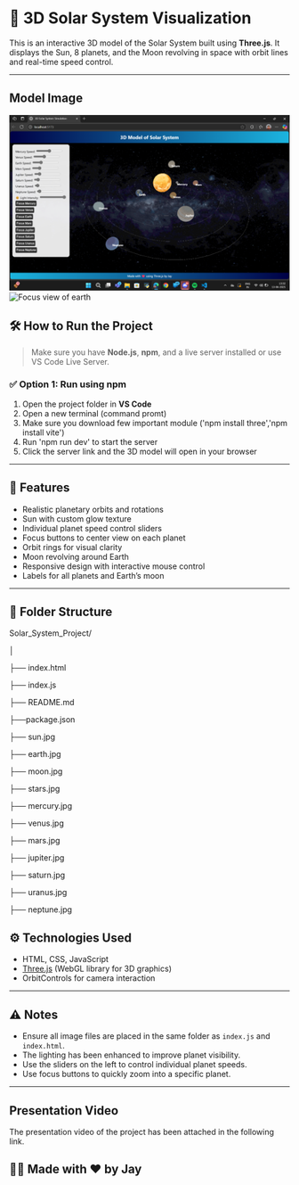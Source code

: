 # 🌌 3D Solar System Visualization

This is an interactive 3D model of the Solar System built using **Three.js**. It displays the Sun, 8 planets, and the Moon revolving in space with orbit lines and real-time speed control.

---

## Model Image
![Complete View of the solar system](https://github.com/Jaykd33/3D-Solar-System/blob/main/Snapshot%20of%20the%20Model.png)
![Focus view of earth]()

## 🛠️ How to Run the Project

> Make sure you have **Node.js**, **npm**, and a live server installed or use VS Code Live Server.

### ✅ Option 1: Run using npm

1. Open the project folder in **VS Code**
2. Open a new terminal (command promt)
3. Make sure you download few important module ('npm install three','npm install vite')
3. Run 'npm run dev' to start the server
4. Click the server link and the 3D model will open in your browser

---


## 🚀 Features

- Realistic planetary orbits and rotations
- Sun with custom glow texture
- Individual planet speed control sliders
- Focus buttons to center view on each planet
- Orbit rings for visual clarity
- Moon revolving around Earth
- Responsive design with interactive mouse control
- Labels for all planets and Earth’s moon

---

## 📁 Folder Structure
Solar_System_Project/

│

├── index.html

├── index.js

├── README.md

├──package.json

├── sun.jpg

├── earth.jpg

├── moon.jpg

├── stars.jpg

├── mercury.jpg

├── venus.jpg

├── mars.jpg

├── jupiter.jpg

├── saturn.jpg

├── uranus.jpg

├── neptune.jpg


## ⚙️ Technologies Used

- HTML, CSS, JavaScript
- [Three.js](https://threejs.org/) (WebGL library for 3D graphics)
- OrbitControls for camera interaction

---

## ⚠️ Notes

- Ensure all image files are placed in the same folder as `index.js` and `index.html`.
- The lighting has been enhanced to improve planet visibility.
- Use the sliders on the left to control individual planet speeds.
- Use focus buttons to quickly zoom into a specific planet.

---

## Presentation Video
The presentation video of the project has been attached in the following link.
 

## 👨‍💻 Made with ❤️ by Jay
